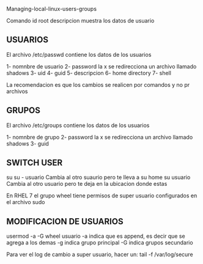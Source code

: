 Managing-local-linux-users-groups

Comando id root
descripcion muestra los datos de usuario

USUARIOS
-------------------
El archivo /etc/passwd contiene los datos de los usuarios

1- nomnbre de usuario
2- password la x se redirecciona  un archivo llamado shadows
3- uid
4- guid
5- descripcion
6- home directory
7- shell

La recomendacion es que los cambios se realicen por comandos y no pr archivos

GRUPOS
--------------------
El archivo /etc/groups contiene los datos de los usuarios

1- nomnbre de grupo
2- password la x se redirecciona  un archivo llamado shadows
3- guid

SWITCH USER
--------------------
su
su - usuario
Cambia al otro suaurio pero te lleva a su home
su usuario
Cambia al otro usuario pero te deja en la ubicacion donde estas

En RHEL 7 el grupo wheel tiene permisos de super usuario configurados en el archivo sudo

MODIFICACION DE USUARIOS
-------------------------
usermod -a -G wheel usuario
-a indica que es append, es decir que se agrega a los demas
-g indica grupo principal
-G indica grupos secundario

Para ver el log de cambio a super usuario, hacer un:
tail -f /var/log/secure














